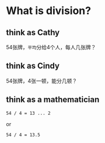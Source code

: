 # What is division?

## think as Cathy

54张牌，`平均`分给4个人，每人几张牌？


## think as Cindy

54张牌，4张一顿，能分几顿？

## think as a mathematician

`54 / 4 = 13 ... 2`

or 

`54 / 4 = 13.5`



